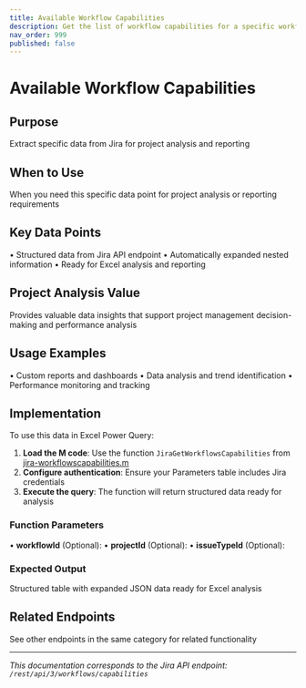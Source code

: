 ```yaml
---
title: Available Workflow Capabilities
description: Get the list of workflow capabilities for a specific workflow using either the workflow ID, or the project and issue type ID pair. The response includ...
nav_order: 999
published: false
---
```


# Available Workflow Capabilities

## Purpose
Extract specific data from Jira for project analysis and reporting

## When to Use
When you need this specific data point for project analysis or reporting requirements

## Key Data Points
• Structured data from Jira API endpoint
• Automatically expanded nested information
• Ready for Excel analysis and reporting

## Project Analysis Value
Provides valuable data insights that support project management decision-making and performance analysis

## Usage Examples
• Custom reports and dashboards
• Data analysis and trend identification
• Performance monitoring and tracking

## Implementation
To use this data in Excel Power Query:

1. **Load the M code**: Use the function `JiraGetWorkflowsCapabilities` from [jira-workflowscapabilities.m](../assets/jira-workflowscapabilities.m)
2. **Configure authentication**: Ensure your Parameters table includes Jira credentials
3. **Execute the query**: The function will return structured data ready for analysis

### Function Parameters
• **workflowId** (Optional): 
• **projectId** (Optional): 
• **issueTypeId** (Optional): 

### Expected Output
Structured table with expanded JSON data ready for Excel analysis

## Related Endpoints
See other endpoints in the same category for related functionality

---
*This documentation corresponds to the Jira API endpoint: `/rest/api/3/workflows/capabilities`*

